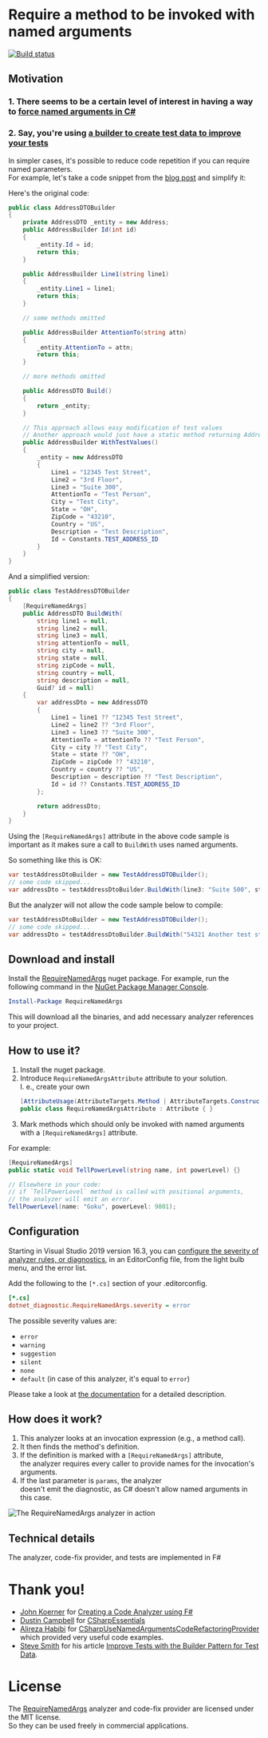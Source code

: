 # Require a method to be invoked with named arguments

[![Build status](https://ci.appveyor.com/api/projects/status/uucjd3ti7tjmmn9d?svg=true)](https://ci.appveyor.com/project/mykolav/require-named-args-fs)

## Motivation
### 1. There seems to be a certain level of interest in having a way to [force named arguments in C#](https://stackoverflow.com/questions/11300645/forcing-named-arguments-in-c-sharp)

### 2. Say, you're using [a builder to create test data to improve your tests](https://ardalis.com/improve-tests-with-the-builder-pattern-for-test-data)

In simpler cases, it's possible to reduce code repetition if you can require named parameters.  
For example, let's take a code snippet from the [blog post](https://ardalis.com/improve-tests-with-the-builder-pattern-for-test-data) and simplify it:

Here's the original code:
```csharp
public class AddressDTOBuilder
{
    private AddressDTO _entity = new Address;
    public AddressBuilder Id(int id)
    {
        _entity.Id = id;
        return this;
    }

    public AddressBuilder Line1(string line1)
    {
        _entity.Line1 = line1;
        return this;
    }

    // some methods omitted

    public AddressBuilder AttentionTo(string attn)
    {
        _entity.AttentionTo = attn;
        return this;
    }

    // more methods omitted

    public AddressDTO Build()
    {
        return _entity;
    }

    // This approach allows easy modification of test values
    // Another approach would just have a static method returning AddressDTO
    public AddressBuilder WithTestValues()
    {
        _entity = new AddressDTO
        {
            Line1 = "12345 Test Street",
            Line2 = "3rd Floor",
            Line3 = "Suite 300",
            AttentionTo = "Test Person",
            City = "Test City",
            State = "OH",
            ZipCode = "43210",
            Country = "US",
            Description = "Test Description",
            Id = Constants.TEST_ADDRESS_ID
        }
    }
}
```

And a simplified version:
```csharp
public class TestAddressDTOBuilder
{
    [RequireNamedArgs]
    public AddressDTO BuildWith(
        string line1 = null,
        string line2 = null,
        string line3 = null,
        string attentionTo = null,
        string city = null,
        string state = null,
        string zipCode = null,
        string country = null,
        string description = null,
        Guid? id = null)
    {
        var addressDto = new AddressDTO
        {
            Line1 = line1 ?? "12345 Test Street",
            Line2 = line2 ?? "3rd Floor",
            Line3 = line3 ?? "Suite 300",
            AttentionTo = attentionTo ?? "Test Person",
            City = city ?? "Test City",
            State = state ?? "OH",
            ZipCode = zipCode ?? "43210",
            Country = country ?? "US",
            Description = description ?? "Test Description",
            Id = id ?? Constants.TEST_ADDRESS_ID
        };

        return addressDto;
    }
}
```

Using the `[RequireNamedArgs]` attribute in the above code sample is important as it makes sure a call to `BuildWith` uses named arguments.

So something like this is OK:
```csharp
var testAddressDtoBuilder = new TestAddressDTOBuilder();
// some code skipped...
var addressDto = testAddressDtoBuilder.BuildWith(line3: "Suite 500", state: "WA");
```

But the analyzer will not allow the code sample below to compile:
```csharp
var testAddressDtoBuilder = new TestAddressDTOBuilder();
// some code skipped...
var addressDto = testAddressDtoBuilder.BuildWith("54321 Another test street", "9th Floor");

```

## Download and install

Install the [RequireNamedArgs](https://www.nuget.org/packages/RequireNamedArgs) nuget package.
For example, run the following command in the [NuGet Package Manager Console](https://docs.microsoft.com/en-us/nuget/tools/package-manager-console).

```powershell
Install-Package RequireNamedArgs
```
   
This will download all the binaries, and add necessary analyzer references to your project.

## How to use it?

1. Install the nuget package.
2. Introduce `RequireNamedArgsAttribute` attribute to your solution.  
   I. e., create your own  
   ```csharp
   [AttributeUsage(AttributeTargets.Method | AttributeTargets.Constructor)]
   public class RequireNamedArgsAttribute : Attribute { }
   ```
3. Mark methods which should only be invoked with named arguments with a `[RequireNamedArgs]` attribute.   

For example:
```csharp
[RequireNamedArgs]
public static void TellPowerLevel(string name, int powerLevel) {}

// Elsewhere in your code:
// if `TellPowerLevel` method is called with positional arguments,
// the analyzer will emit an error.
TellPowerLevel(name: "Goku", powerLevel: 9001);
```

## Configuration

Starting in Visual Studio 2019 version 16.3, you can [configure the severity of analyzer rules, or diagnostics](https://learn.microsoft.com/en-us/visualstudio/code-quality/use-roslyn-analyzers?view=vs-2022#configure-severity-levels), in an EditorConfig file, from the light bulb menu, and the error list.

Add the following to the `[*.cs]` section of your .editorconfig.

```ini
[*.cs]
dotnet_diagnostic.RequireNamedArgs.severity = error
```

The possible severity values are:
- `error`
- `warning`
- `suggestion`
- `silent`
- `none`
- `default` (in case of this analyzer, it's equal to `error`)

Please take a look at [the documentation](https://learn.microsoft.com/en-us/visualstudio/code-quality/use-roslyn-analyzers?view=vs-2022#configure-severity-levels) for a detailed description.

## How does it work?

1. This analyzer looks at an invocation expression (e.g., a method call).
2. It then finds the method's definition.
3. If the definition is marked with a `[RequireNamedArgs]` attribute,  
   the analyzer requires every caller to provide names for the invocation's arguments.
4. If the last parameter is `params`, the analyzer  
   doesn't emit the diagnostic, as C# doesn't allow named arguments in this case.

![The RequireNamedArgs analyzer in action](./require-named-args-demo.gif)

## Technical details

The analyzer, code-fix provider, and tests are implemented in F#

# Thank you!

- [John Koerner](https://github.com/johnkoerner) for [Creating a Code Analyzer using F#](https://johnkoerner.com/code-analysis/creating-a-code-analyzer-using-f/)
- [Dustin Campbell](https://github.com/DustinCampbell) for [CSharpEssentials](https://github.com/DustinCampbell/CSharpEssentials)
- [Alireza Habibi](https://github.com/alrz) for [CSharpUseNamedArgumentsCodeRefactoringProvider](https://github.com/dotnet/roslyn/blob/master/src/Features/CSharp/Portable/UseNamedArguments/CSharpUseNamedArgumentsCodeRefactoringProvider.cs) which provided very useful code examples.
- [Steve Smith](https://ardalis.com/) for his article [Improve Tests with the Builder Pattern for Test Data](https://ardalis.com/improve-tests-with-the-builder-pattern-for-test-data).

# License

The [RequireNamedArgs](https://github.com/mykolav/require-named-args-fs) analyzer and code-fix provider are licensed under the MIT license.  
So they can be used freely in commercial applications.
